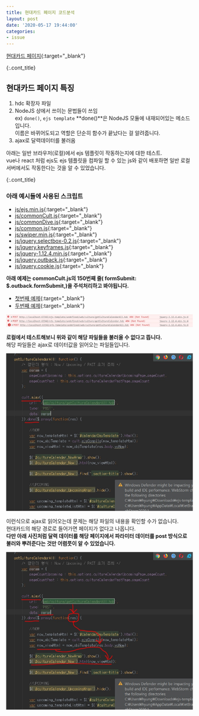 ```yaml
---
title: 현대카드 페이지 코드분석
layout: post
date: '2020-05-17 19:44:00'
categories:
- issue
---
```


[현대카드 페이지](https://dive.hyundaicard.com/web/culture/culture.hdc){:target="_blank"}

{:.cont_title}
## 현대카드 페이지 특징


1. hdc 확장자 파일
2. NodeJS 상에서 쓰이는 문법들이 쓰임  
   ex) `done()`, `ejs template`
   **done()**은 NodeJS 모듈에 내재되어있는 메소드입니다.  
   이름은 바뀌어도되고 역할은 단순히 함수가 끝났다는 걸 알려줍니다.
3. ajax로 달력데이터를 불러옴

아래는 일반 브라우저(로컬)에서 ejs 템플릿이 작동하는지에 대한 테스트.  
vue나 react 처럼 ejs도 ejs 템플릿을 컴파일 할 수 있는 js와 같이 배포하면 
일반 로컬 서버에서도 작동한다는 것을 알 수 있었습니다.

{:.cont_title}
### 아래 예시들에 사용된 스크립트

* [js/ejs.min.js](/static/img/hyundai/ejs.min.js){:target="_blank"}
* [js/commonCult.js](/static/img/hyundai/commonCult.js){:target="_blank"}
* [js/commonDive.js](/static/img/hyundai/commonDive.js){:target="_blank"}
* [js/common.js](/static/img/hyundai/common.js){:target="_blank"}
* [js/swiper.min.js](/static/img/hyundai/swiper.min.js){:target="_blank"}
* [js/jquery.selectbox-0.2.js](/static/img/hyundai/jquery.selectbox-0.2.js){:target="_blank"}
* [js/jquery.keyframes.js](/static/img/hyundai/jquery.keyframes.js){:target="_blank"}
* [js/jquery-1.12.4.min.js](/static/img/hyundai/jquery-1.12.4.min.js){:target="_blank"}
* [js/jquery.outback.js](/static/img/hyundai/jquery.outback.js){:target="_blank"}
* [js/jquery.cookie.js](/static/img/hyundai/jquery.cookie.js){:target="_blank"}

**아래 예제는 commonCult.js의 150번째 줄( formSubmit: $.outback.formSubmit,)을 주석처리하고 봐야됩니다.**

* [첫번째 예제](/static/img/hyundai/index.txt){:target="_blank"}
* [두번째 예제](/static/img/hyundai/index2.txt){:target="_blank"}

![](/static/img/hyundai/issue03.jpg)

**로컬에서 테스트해보니 위와 같이 해당 파일들을 불러올 수 없다고 뜹니다.**  
해당 파일들은 ajax로 데이터값을 읽어오는 파일들입니다.

![](/static/img/hyundai/issue04.jpg)

이런식으로 ajax로 읽어오는데 문제는 해당 파일의 내용을 확인할 수가 없습니다.  
현대카드의 해당 경로로 들어가면 페이지가 없다고 나옵니다.  
**다만 아래 사진처럼 달력 데이터를 해당 페이지에서 파라미터 데이터를 post 방식으로 불러와 뿌려준다는 것만 어렴풋이 알 수 있었습니다.**

![](/static/img/hyundai/issue05.jpg)
